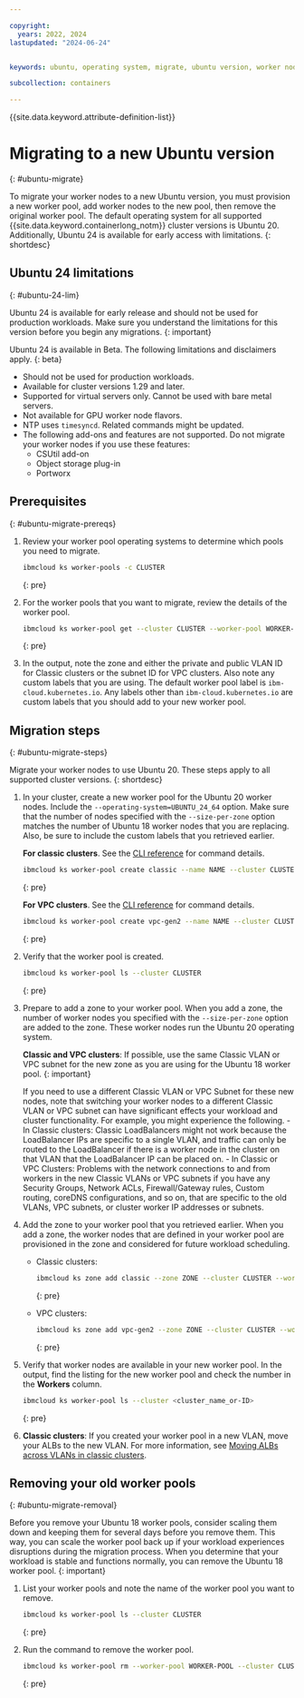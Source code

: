 ```yaml
---

copyright:
  years: 2022, 2024
lastupdated: "2024-06-24"


keywords: ubuntu, operating system, migrate, ubuntu version, worker nodes

subcollection: containers

---
```


{{site.data.keyword.attribute-definition-list}}



# Migrating to a new Ubuntu version
{: #ubuntu-migrate}

To migrate your worker nodes to a new Ubuntu version, you must provision a new worker pool, add worker nodes to the new pool, then remove the original worker pool. The default operating system for all supported {{site.data.keyword.containerlong_notm}} cluster versions is Ubuntu 20. Additionally, Ubuntu 24 is available for early access with limitations. 
{: shortdesc}

## Ubuntu 24 limitations
{: #ubuntu-24-lim}

Ubuntu 24 is available for early release and should not be used for production workloads. Make sure you understand the limitations for this version before you begin any migrations.
{: important}

Ubuntu 24 is available in Beta. The following limitations and disclaimers apply.
{: beta}

- Should not be used for production workloads.
- Available for cluster versions 1.29 and later.
- Supported for virtual servers only. Cannot be used with bare metal servers. 
- Not available for GPU worker node flavors. 
- NTP uses `timesyncd`. Related commands might be updated.  
- The following add-ons and features are not supported. Do not migrate your worker nodes if you use these features:
    - CSUtil add-on
    - Object storage plug-in
    - Portworx

## Prerequisites
{: #ubuntu-migrate-prereqs}

1. Review your worker pool operating systems to determine which pools you need to migrate.
    ```sh
    ibmcloud ks worker-pools -c CLUSTER
    ```
    {: pre}

1. For the worker pools that you want to migrate, review the details of the worker pool.
    ```sh
    ibmcloud ks worker-pool get --cluster CLUSTER --worker-pool WORKER-POOL --output json
    ```
    {: pre}

1. In the output, note the zone and either the private and public VLAN ID for Classic clusters or the subnet ID for VPC clusters. Also note any custom labels that you are using. The default worker pool label is `ibm-cloud.kubernetes.io`. Any labels other than `ibm-cloud.kubernetes.io` are custom labels that you should add to your new worker pool.

## Migration steps
{: #ubuntu-migrate-steps}

Migrate your worker nodes to use Ubuntu 20. These steps apply to all supported cluster versions.
{: shortdesc}


1. In your cluster, create a new worker pool for the Ubuntu 20 worker nodes. Include the `--operating-system=UBUNTU_24_64` option. Make sure that the number of nodes specified with the `--size-per-zone` option matches the number of Ubuntu 18 worker nodes that you are replacing. Also, be sure to include the custom labels that you retrieved earlier.

    **For classic clusters**. See the [CLI reference](/docs/containers?topic=containers-kubernetes-service-cli#cs_worker_pool_create) for command details.

    ```sh
    ibmcloud ks worker-pool create classic --name NAME --cluster CLUSTER --flavor FLAVOR --operating-system UBUNTU_24_64 --size-per-zone WORKERS-PER-ZONE --label LABEL --label LABEL
    ```
    {: pre}

    **For VPC clusters**. See the [CLI reference](/docs/containers?topic=containers-kubernetes-service-cli#cli_worker_pool_create_vpc_gen2) for command details.

    ```sh
    ibmcloud ks worker-pool create vpc-gen2 --name NAME --cluster CLUSTER --flavor FLAVOR --operating-system UBUNTU_24_64 --size-per-zone WORKERS-PER-ZONE --label LABEL --label LABEL
    ```
    {: pre}

1. Verify that the worker pool is created.

    ```sh
    ibmcloud ks worker-pool ls --cluster CLUSTER
    ```
    {: pre}

1. Prepare to add a zone to your worker pool. When you add a zone, the number of worker nodes you specified with the `--size-per-zone` option are added to the zone. These worker nodes run the Ubuntu 20 operating system. 

    **Classic and VPC clusters**: If possible, use the same Classic VLAN or VPC subnet for the new zone as you are using for the Ubuntu 18 worker pool.
    {: important}

    If you need to use a different Classic VLAN or VPC Subnet for these new nodes, note that switching your worker nodes to a different Classic VLAN or VPC subnet can have significant effects your workload and cluster functionality. For example, you might experience the following.
        - In Classic clusters: Classic LoadBalancers might not work because the LoadBalancer IPs are specific to a single VLAN, and traffic can only be routed to the LoadBalancer if there is a worker node in the cluster on that VLAN that the LoadBalancer IP can be placed on.
        - In Classic or VPC Clusters: Problems with the network connections to and from workers in the new Classic VLANs or VPC subnets if you have any Security Groups, Network ACLs, Firewall/Gateway rules, Custom routing, coreDNS configurations, and so on, that are specific to the old VLANs, VPC subnets, or cluster worker IP addresses or subnets.

1. Add the zone to your worker pool that you retrieved earlier. When you add a zone, the worker nodes that are defined in your worker pool are provisioned in the zone and considered for future workload scheduling.
    * Classic clusters:
        ```sh
        ibmcloud ks zone add classic --zone ZONE --cluster CLUSTER --worker-pool WORKER-POOL --private-vlan PRIVATE-VLAN-ID --public-vlan PUBLIC-VLAN-ID
        ```
        {: pre}

    * VPC clusters:
        ```sh
        ibmcloud ks zone add vpc-gen2 --zone ZONE --cluster CLUSTER --worker-pool WORKER-POOL --subnet-id VPC-SUBNET-ID
        ```
        {: pre}


1. Verify that worker nodes are available in your new worker pool. In the output, find the listing for the new worker pool and check the number in the **Workers** column.
    ```sh
    ibmcloud ks worker-pool ls --cluster <cluster_name_or-ID>
    ```
    {: pre}

1. **Classic clusters**: If you created your worker pool in a new VLAN, move your ALBs to the new VLAN. For more information, see [Moving ALBs across VLANs in classic clusters](/docs/containers?topic=containers-ingress-alb-manage#migrate-alb-vlan).

## Removing your old worker pools
{: #ubuntu-migrate-removal}

Before you remove your Ubuntu 18 worker pools, consider scaling them down   and keeping them for several days before you remove them. This way, you can scale the worker pool back up if your workload experiences disruptions during the migration process. When you determine that your workload is stable and functions normally, you can remove the Ubuntu 18 worker pool.
{: important}


1. List your worker pools and note the name of the worker pool you want to remove.
    ```sh
    ibmcloud ks worker-pool ls --cluster CLUSTER
    ```
    {: pre}

1. Run the command to remove the worker pool.
    ```sh
    ibmcloud ks worker-pool rm --worker-pool WORKER-POOL --cluster CLUSTER
    ```
    {: pre}



